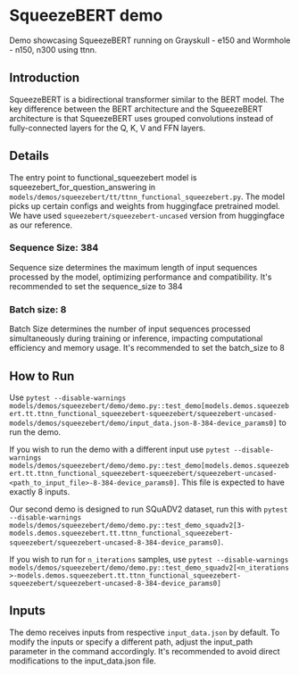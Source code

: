 # SqueezeBERT demo

Demo showcasing SqueezeBERT running on Grayskull - e150 and Wormhole - n150, n300 using ttnn.

## Introduction
SqueezeBERT is a bidirectional transformer similar to the BERT model. The key difference between the BERT architecture and the SqueezeBERT architecture is that SqueezeBERT uses grouped convolutions instead of fully-connected layers for the Q, K, V and FFN layers.


## Details
The entry point to  functional_squeezebert model is squeezebert_for_question_answering in `models/demos/squeezebert/tt/ttnn_functional_squeezebert.py`. The model picks up certain configs and weights from huggingface pretrained model. We have used `squeezebert/squeezebert-uncased` version from huggingface as our reference.

### Sequence Size: 384
Sequence size determines the maximum length of input sequences processed by the model, optimizing performance and compatibility. It's recommended to set the sequence_size to 384

### Batch size: 8
Batch Size determines the number of input sequences processed simultaneously during training or inference, impacting computational efficiency and memory usage. It's recommended to set the batch_size to 8

## How to Run

Use `pytest --disable-warnings models/demos/squeezebert/demo/demo.py::test_demo[models.demos.squeezebert.tt.ttnn_functional_squeezebert-squeezebert/squeezebert-uncased-models/demos/squeezebert/demo/input_data.json-8-384-device_params0]` to run the demo.

If you wish to run the demo with a different input use `pytest --disable-warnings models/demos/squeezebert/demo/demo.py::test_demo[models.demos.squeezebert.tt.ttnn_functional_squeezebert-squeezebert/squeezebert-uncased-<path_to_input_file>-8-384-device_params0]`. This file is expected to have exactly 8 inputs.

Our second demo is designed to run SQuADV2 dataset, run this with `pytest --disable-warnings models/demos/squeezebert/demo/demo.py::test_demo_squadv2[3-models.demos.squeezebert.tt.ttnn_functional_squeezebert-squeezebert/squeezebert-uncased-8-384-device_params0]`.

If you wish to run for `n_iterations` samples, use `pytest --disable-warnings models/demos/squeezebert/demo/demo.py::test_demo_squadv2[<n_iterations>-models.demos.squeezebert.tt.ttnn_functional_squeezebert-squeezebert/squeezebert-uncased-8-384-device_params0]`


## Inputs
The demo receives inputs from respective `input_data.json` by default. To modify the inputs or specify a different path, adjust the input_path parameter in the command accordingly. It's recommended to avoid direct modifications to the input_data.json file.
